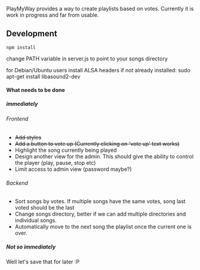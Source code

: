 PlayMyWay provides a way to create playlists based on votes. Currently it is work in progress and far from usable.

## Development

`npm install`

change PATH variable in server.js to point to your songs directory

for Debian/Ubuntu users install ALSA headers if not already installed:
sudo apt-get install libasound2-dev

#### What needs to be done 

##### immediately

###### Frontend
* ~~Add styles~~
* ~~Add a button to vote up (Currently clicking on 'vote up' text works)~~
* Highlight the song currently being played
* Design another view for the admin. This should give the ability to control the player (play, pause, stop etc)
* Limit access to admin view (password maybe?)

###### Backend
* Sort songs by votes. If multiple songs have the same votes, song last voted should be the last
* Change songs directory, better if we can add multiple directories and individual songs.
* Automatically move to the next song the playlist once the current one is over.

##### Not so immediately
Well let's save that for later :P
